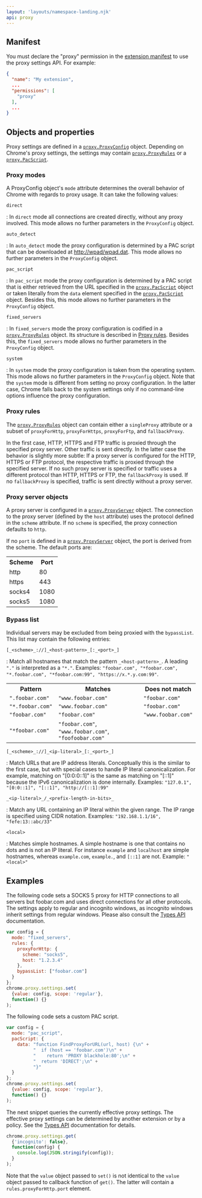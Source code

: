 ```yaml
---
layout: 'layouts/namespace-landing.njk'
api: proxy
---
```


## Manifest

You must declare the "proxy" permission in the [extension manifest][1] to use the proxy settings
API. For example:

```json
{
  "name": "My extension",
  ...
  "permissions": [
    "proxy"
  ],
  ...
}
```

## Objects and properties

Proxy settings are defined in a [`proxy.ProxyConfig`][2] object. Depending on Chrome's proxy settings,
the settings may contain [`proxy.ProxyRules`][3] or a [`proxy.PacScript`][4].

### Proxy modes

A ProxyConfig object's `mode` attribute determines the overall behavior of Chrome with regards to
proxy usage. It can take the following values:

`direct`

: In `direct` mode all connections are created directly, without any proxy involved. This mode allows
  no further parameters in the `ProxyConfig` object.

`auto_detect`

: In `auto_detect` mode the proxy configuration is determined by a PAC script that can be downloaded
  at [http://wpad/wpad.dat][5]. This mode allows no further parameters in the `ProxyConfig` object.

`pac_script`

: In `pac_script` mode the proxy configuration is determined by a PAC script that is either retrieved
  from the URL specified in the [`proxy.PacScript`][6] object or taken literally from the `data` element
  specified in the [`proxy.PacScript`][7] object. Besides this, this mode allows no further parameters
  in the `ProxyConfig` object.

`fixed_servers`

: In `fixed_servers` mode the proxy configuration is codified in a [`proxy.ProxyRules`][8] object. Its
  structure is described in [Proxy rules][9]. Besides this, the `fixed_servers` mode allows no further
  parameters in the `ProxyConfig` object.

`system`

: In `system` mode the proxy configuration is taken from the operating system. This mode allows no
  further parameters in the `ProxyConfig` object. Note that the `system` mode is different from
  setting no proxy configuration. In the latter case, Chrome falls back to the system settings only if
  no command-line options influence the proxy configuration.

### Proxy rules

The [`proxy.ProxyRules`][10] object can contain either a `singleProxy` attribute or a subset of
`proxyForHttp`, `proxyForHttps`, `proxyForFtp`, and `fallbackProxy`.

In the first case, HTTP, HTTPS and FTP traffic is proxied through the specified proxy server. Other
traffic is sent directly. In the latter case the behavior is slightly more subtle: If a proxy server
is configured for the HTTP, HTTPS or FTP protocol, the respective traffic is proxied through the
specified server. If no such proxy server is specified or traffic uses a different protocol than
HTTP, HTTPS or FTP, the `fallbackProxy` is used. If no `fallbackProxy` is specified, traffic is sent
directly without a proxy server.

### Proxy server objects

A proxy server is configured in a [`proxy.ProxyServer`][11] object. The connection to the proxy server
(defined by the `host` attribute) uses the protocol defined in the `scheme` attribute. If no
`scheme` is specified, the proxy connection defaults to `http`.

If no `port` is defined in a [`proxy.ProxyServer`][12] object, the port is derived from the scheme.
The default ports are:

<table><tbody><tr><th>Scheme</th><th>Port</th></tr><tr><td>http</td><td>80</td></tr><tr><td>https</td><td>443</td></tr><tr><td>socks4</td><td>1080</td></tr><tr><td>socks5</td><td>1080</td></tr></tbody></table>

### Bypass list

Individual servers may be excluded from being proxied with the `bypassList`. This list may contain
the following entries:

`[_<scheme>_://]_<host-pattern>_[:_<port>_]`

: Match all hostnames that match the pattern `_<host-pattern>_`. A leading `"."` is interpreted as a
  `"*."`.
  Examples: `"foobar.com", "*foobar.com", "*.foobar.com", "*foobar.com:99", "https://x.*.y.com:99"`.

  <table><tbody><tr><th>Pattern</th><th>Matches</th><th>Does not match</th></tr><tr><td><code>".foobar.com"</code></td><td><code>"www.foobar.com"</code></td><td><code>"foobar.com"</code></td></tr><tr><td><code>"*.foobar.com"</code></td><td><code>"www.foobar.com"</code></td><td><code>"foobar.com"</code></td></tr><tr><td><code>"foobar.com"</code></td><td><code>"foobar.com"</code></td><td><code>"www.foobar.com"</code></td></tr><tr><td><code>"*foobar.com"</code></td><td><code>"foobar.com"</code>, <code>"www.foobar.com"</code>, <code>"foofoobar.com"</code></td><td></td></tr></tbody></table>

`[_<scheme>_://]_<ip-literal>_[:_<port>_]`

: Match URLs that are IP address literals.
  Conceptually this is the similar to the first case, but with special cases to handle IP literal
  canonicalization. For example, matching on "\[0:0:0::1\]" is the same as matching on "\[::1\]"
  because the IPv6 canonicalization is done internally.
  Examples: `"127.0.1", "[0:0::1]", "[::1]", "http://[::1]:99"`

`_<ip-literal>_/_<prefix-length-in-bits>_`

: Match any URL containing an IP literal within the given range. The IP range is specified using CIDR
  notation.
  Examples: `"192.168.1.1/16", "fefe:13::abc/33"`

`<local>`

: Matches simple hostnames. A simple hostname is one that contains no dots and is not an IP literal.
  For instance `example` and `localhost` are simple hostnames, whereas `example.com`, `example.`, and
  `[::1]` are not.
  Example: `"<local>"`

## Examples

The following code sets a SOCKS 5 proxy for HTTP connections to all servers but foobar.com and uses
direct connections for all other protocols. The settings apply to regular and incognito windows, as
incognito windows inherit settings from regular windows. Please also consult the [Types API][13]
documentation.

```js
var config = {
  mode: "fixed_servers",
  rules: {
    proxyForHttp: {
      scheme: "socks5",
      host: "1.2.3.4"
    },
    bypassList: ["foobar.com"]
  }
};
chrome.proxy.settings.set(
  {value: config, scope: 'regular'},
  function() {}
);
```

The following code sets a custom PAC script.

```js
var config = {
  mode: "pac_script",
  pacScript: {
    data: "function FindProxyForURL(url, host) {\n" +
          "  if (host == 'foobar.com')\n" +
          "    return 'PROXY blackhole:80';\n" +
          "  return 'DIRECT';\n" +
          "}"
  }
};
chrome.proxy.settings.set(
  {value: config, scope: 'regular'},
  function() {}
);
```

The next snippet queries the currently effective proxy settings. The effective proxy settings can be
determined by another extension or by a policy. See the [Types API][14] documentation for details.

```js
chrome.proxy.settings.get(
  {'incognito': false},
  function(config) {
    console.log(JSON.stringify(config));
  }
);
```

Note that the `value` object passed to `set()` is not identical to the `value` object passed to
callback function of `get()`. The latter will contain a `rules.proxyForHttp.port` element.

[1]: /docs/extensions/mv2/tabs
[2]: #type-ProxyConfig
[3]: #type-ProxyRules
[4]: #type-PacScript
[5]: http://wpad/wpad.dat
[6]: #type-PacScript
[7]: #type-PacScript
[8]: #type-ProxyRules
[9]: #proxy_rules
[10]: #type-ProxyRules
[11]: #type-ProxyServer
[12]: #type-ProxyServer
[13]: /docs/extensions/types#ChromeSetting
[14]: /docs/extensions/types#ChromeSetting
